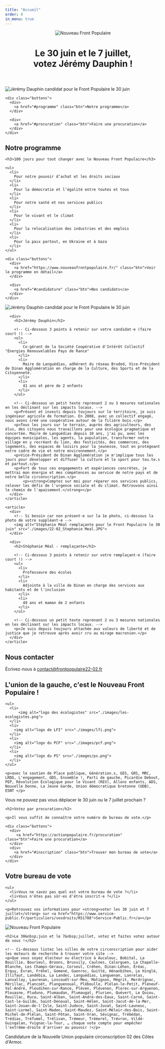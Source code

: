 ```yaml
---
title: "Accueil"
order: 0
in_menu: true
---
```

<meta property="og:title" content="Jérémy Dauphin — Nouveau Front Populaire" />
        <meta property="og:description" content="Le 30 juin et le 7 juillet, votez Jérémy Dauphin et Stéphanie Méal, pour le Nouveau Front Populaire." />
        <meta property="og:image" content="https://dinandivercite.fr/2024/og_elections.jpg" />
        <link rel="icon" type="image/png" href="https://dinandivercite.fr/2024/favicon.png" />

<header>
  <div>
    <img src="./images/logo-NFP.png" alt="Nouveau Front Populaire" />
  </div>

  <div>
    <h1>Le 30 juin et le 7 juillet, <br />votez Jérémy Dauphin !</h1>
  </div>
</header>

<section class="entete">
  <div>
    <img alt="Jérémy Dauphin candidat pour le Front Populaire le 30 juin" src="./images/22-02_JDauphin-SMeal.JPG">

    <div class="buttons">
      <div>
        <a href="#programme" class="btn">Notre programme</a>
      </div>

      <div>
        <a href="#procuration" class="btn">Faire une procuration</a>
      </div>
    </div>
  </div>
</section>

<section id="programme">
  <div>
    <h2>Notre programme</h2>

    <h3>100 jours pour tout changer avec le Nouveau Front Populaire</h3>

    <ul>
      <li>
        Pour notre pouvoir d’achat et les droits sociaux
      </li>
      <li>
        Pour la démocratie et l’égalité entre toutes et tous
      </li>
      <li>
        Pour notre santé et nos services publics
      </li>
      <li>
        Pour le vivant et le climat
      </li>
      <li>
        Pour la relocalisation des industries et des emplois
      </li>
      <li>
        Pour la paix partout, en Ukraine et à Gaza
      </li>
    </ul>

    <div class="buttons">
      <div>
        <a href="https://www.nouveaufrontpopulaire.fr/" class="btn">Voir le programme en détail</a>
      </div>

      <div>
        <a href="#candidature" class="btn">Nos candidats</a>
      </div>
    </div>
  </div>
</section>

<section id="candidature">
  <div>
    <article>
      <div>
        <!-- Ci-dessous la photo de votre candidat·e -->
        <img alt="Jérémy Dauphin candidat pour le Front Populaire le 30 juin" src="./images/22-02_Jeremy Dauphin.JPG">
      </div>

      <div>
        <h2>Jérémy Dauphin</h2>

        <!-- Ci-dessous 3 points à retenir sur votre candidat·e (faire court !) -->
        <ul>
          <li>
            Co-gérant de la Société Coopérative d'Intérêt Collectif "Énergies Renouvelables Pays de Rance"
          </li>
          <li>
            Maire de Languédias, adhérent du réseau Bruded, Vice-Président de Dinan Agglomération en charge de la Culture, des Sports et de la Citoyenneté.
          </li>
          <li>
            41 ans et père de 2 enfants
          </li>
        </ul>
      
        <!-- Ci-dessous un petit texte reprenant 2 ou 3 mesures nationales en les déclinant sur les impacts locaux. -->
        <p>Présent et investi depuis toujours sur le territoire, je suis ingénieur agricole de formation. En 2008, avec un collectif engagé, nous avons créé une coopérative autour de la filière bois.</p>
        <p>Tous les jours sur le terrain, auprès des agriculteurs, des élus, des citoyens nous travaillons pour une écologie pragmatique et concertée. Maire de Languédias depuis 10 ans, j'ai pu, avec les équipes municipales, les agents, la population, transformer notre village en y recréant du lien, des festivités, des commerces, des logements, des espaces de loisirs pour la jeunesse, tout en protégeant notre cadre de vie et notre environnement.</p>
        <p>Vice-Président de Dinan Agglomération je m'implique tous les jours pour développer et diffuser la culture et le sport pour tou.te.s et partout.</p>
        <p>Fort de tous ces engagements et expériences concrètes, je mettrai mon énergie et mes compétences au service de notre pays et de notre belle circonscription.</p>
            <p><strong>Comptez sur moi pour réparer nos services publics, relever les défis de l'urgence sociale et du climat. Retrouvons ainsi le chemin de l'apaisement.</strong></p>
      </div>
    </article>
  
    <article>
      <div>
        <!-- Si besoin car non présent·e sur la 1e photo, ci-dessous la photo de votre suppléant·e -->
        <img alt="Stéphanie Méal remplaçante pour le Front Populaire le 30 juin" src="./images/22-02_Stephanie Meal.JPG">
      </div>

      <div>
        <h2>Stéphanie Méal - remplaçante</h2>

        <!-- Ci-dessous 3 points à retenir sur votre remplaçant·e (faire court !) -->
        <ul>
          <li>
            Professeure des écoles
          </li>
          <li>
            Adjointe à la ville de Dinan en charge des services aux habitants et de l'inclusion
          </li>
          <li>
            49 ans et maman de 2 enfants
          </li>
        </ul>

        <!-- Ci-dessous un petit texte reprenant 2 ou 3 mesures nationales en les déclinant sur les impacts locaux. -->
        <p>Je suis depuis toujours attachée aux valeurs de liberté et de justice que je retrouve après avoir cru au mirage macronien.</p>
      </div>
    </article>
  </div>
</section>

<section class="contact">
  <div>
    <h2>Nous contacter</h2>
    <p>Écrivez-nous à <a href="mailto:contact@frontpopulaire22-02.fr">contact@frontpopulaire22-02.fr</a></p>
  </div>
</section>

<section class="logos_partis">
  <div>
    <h2>L'union de la gauche, c'est le Nouveau Front Populaire !</h2>

    <ul>
      <li>
          <img alt="logo des écologistes" src="./images/les-ecologistes.png">
      </li>
      <li>
        <img alt="logo de LFI" src="./images/lfi.png">
      </li>
      <li>
        <img alt="logo du PCF" src="./images/pcf.png">
      </li>
      <li>
        <img alt="logo du PS" src="./images/ps.png">
      </li>
    </ul>

    <p>avec le soutien de Place publique, Génération.s, GES, GRS, MRC, LRDG, L'engagement, GDS, Ensemble !, Parti de gauche, Picardie Debout, PEP, Révolution Écologique pour le Vivant (REV), Allons enfants, ADS, Nouvelle Donne, La Jeune Garde, Union démocratique bretonne (UDB), ESNT </p>
  </div>
</section>

<section id="procuration">
  <div>
    <p>Vous ne pouvez pas vous déplacer le 30&nbsp;juin ou le 7&nbsp;juillet prochain ?</p>
  
    <h2>Votez par procuration</h2>
  
    <p>Il vous suffit de connaître votre numéro de bureau de vote.</p>

    <div class="buttons">
      <div>
         <a href="https://actionpopulaire.fr/procuration" class="btn">Faire une procuration</a>
      </div>
      <div>
        <a href="#inscription" class="btn">Trouver mon bureau de vote</a>
      </div>
    </div>
  </div>
</section>

<section id="inscription">
  <div>
    <h2>Votre bureau de vote</h2>

    <ul>
      <li>Vous ne savez pas quel est votre bureau de vote ?</li>
      <li>Vous n'êtes pas sûr·es d'être inscrit·e ?</li>
    </ul>

    <p>Retrouvez vos informations pour <strong>voter les 30 juin et 7 juillet</strong> sur <a href="https://www.service-public.fr/particuliers/vosdroits/R51788">Service-Public.fr</a></p>
  </div>
</section>

<section class="villes">
  <div>
    <img src="./images/logo-NFP-rouge.png" alt="Nouveau Front Populaire">
    
    <h2>Le 30&nbsp;juin et le 7&nbsp;juillet, votez et faites votez autour de vous !</h2>
    
    <!-- Ci-dessous listez les villes de votre circonscription pour aider les moteurs de recherche à trouver votre site -->
    <p>Que vous soyez électeur ou électrice à Aucaleuc, Bobital, La Bouillie, Bourseul, Broons, Brusvily, Caulnes, Calorguen, La Chapelle-Blanche, Les Champs-Géraux, Corseul, Créhen, Dinan-Léhon, Éréac, Erquy, Évran, Fréhel, Gomené, Guenroc, Guitté, Hénanbihen, Le Hinglé, Illifaut, Landébia, La Landec, Languédias, Languenan, Lanrelas, Lanvallay, Laurenan, Loscouët-sur-Meu, Matignon, Mégrit, Merdrignac, Mérillac, Plancoët, Planguenoual, Pléboulle, Plélan-le-Petit, Pléneuf-Val-André, Pleudihen-sur-Rance, Pléven, Plévenon, Plorec-sur-Arguenon, Plouasne, Pluduno, Plumaudan, Plumaugat, Plurien, Quévert, Le Quiou, Rouillac, Ruca, Saint-Alban, Saint-André-des-Eaux, Saint-Carné, Saint-Cast-le-Guildo, Saint-Denoual, Saint-Hélen, Saint-Jacut-de-la-Mer, Saint-Jouan-de-l'Isle, Saint-Judoce, Saint-Juvat, Saint-Launeuc, Saint-Lormel, Saint-Maden, Saint-Maudez, Saint-Méloir-des-Bois, Saint-Michel-de-Plélan, Saint-Pôtan, Saint-Vran, Sévignac, Trébédan, Trédias, Tréfumel, Trélivan, Trémeur, Trémorel, Trévron, Vildé-Guingalan, Yvignac-la-Tour, … chaque vote compte pour empêcher l'extrême-droite d'arriver au pouvoir !</p>
  </div>
</section>

<section class="footer">
    Candidature de la Nouvelle Union populaire circonscription 02 des Côtes d'Armor.
</section> 